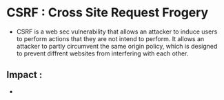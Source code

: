# CSRF : Cross Site Request Frogery 

* CSRF is a web sec vulnerability that allows an attacker to induce users to perform actions that they are not intend to perform. It allows an attacker to partly circumvent the same origin policy, which is designed to prevent diffrent websites from interfering with each other.

## Impact : 

* 